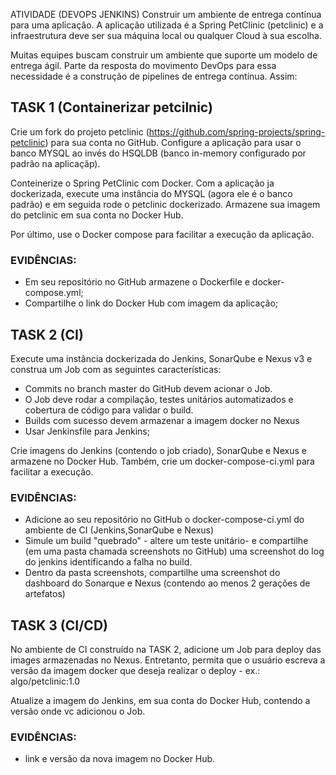 ATIVIDADE (DEVOPS JENKINS)
Construir um ambiente de entrega contínua para uma aplicação. A aplicação utilizada é a 
Spring PetClinic (petclinic) e a infraestrutura deve ser sua máquina local ou qualquer 
Cloud à sua escolha.

Muitas equipes buscam construir um ambiente que suporte um modelo de entrega ágil. Parte da resposta
do movimento DevOps para essa necessidade é a construção de pipelines de entrega contínua. Assim:

## TASK 1 (Containerizar petcilnic)
Crie um fork do projeto petclinic (https://github.com/spring-projects/spring-petclinic) 
para sua conta no GitHub. Configure a aplicação para usar o banco MYSQL ao invés do HSQLDB (banco in-memory 
configurado por padrão na aplicaçãp).

Conteinerize o Spring PetClinic com Docker. Com a aplicação ja dockerizada, execute uma instância do MYSQL (agora ele é o banco padrão)
e em seguida rode o petclinic dockerizado. Armazene sua imagem do petclinic em sua conta no Docker Hub.

Por último, use o Docker compose para facilitar a execução da aplicação.

### EVIDÊNCIAS:
- Em seu repositório no GitHub armazene o Dockerfile e docker-compose.yml;
- Compartilhe o link do Docker Hub com imagem da aplicação;

## TASK 2 (CI)
Execute uma instância dockerizada do Jenkins, SonarQube e Nexus v3 e construa um Job com as seguintes características: 
- Commits no branch master do GitHub devem acionar o Job.
- O Job deve rodar a compilação, testes unitários automatizados e cobertura de código para validar o build.
- Builds com sucesso devem armazenar a imagem docker no Nexus
- Usar Jenkinsfile para Jenkins;

Crie imagens do Jenkins (contendo o job criado), SonarQube e Nexus e armazene no Docker Hub. Também, crie um 
docker-compose-ci.yml para facilitar a execução.

### EVIDÊNCIAS:
- Adicione ao seu repositório no GitHub o docker-compose-ci.yml do ambiente de CI (Jenkins,SonarQube e Nexus)
- Simule um build "quebrado" - altere um teste unitário- e compartilhe (em uma pasta chamada screenshots no GitHub) uma screenshot do log do jenkins identificando a falha no build.
- Dentro da pasta screenshots, compartilhe uma screenshot do dashboard do Sonarque e Nexus (contendo ao menos 2 gerações de artefatos)

## TASK 3 (CI/CD)
No ambiente de CI construído na TASK 2, adicione um Job para deploy das images armazenadas no Nexus. Entretanto, 
permita que o usuário escreva a versão da imagem docker que deseja realizar o deploy - ex.: algo/petclinic:1.0

Atualize a imagem do Jenkins, em sua conta do Docker Hub, contendo a versão onde vc adicionou o Job.

### EVIDÊNCIAS:
- link e versão da nova imagem no Docker Hub.
